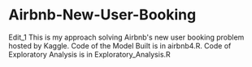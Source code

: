 # Airbnb-New-User-Booking
Edit_1
This is my approach solving  Airbnb's new user booking problem hosted by Kaggle.
Code of the Model Built is in airbnb4.R.
Code of Exploratory Analysis is in Exploratory_Analysis.R
